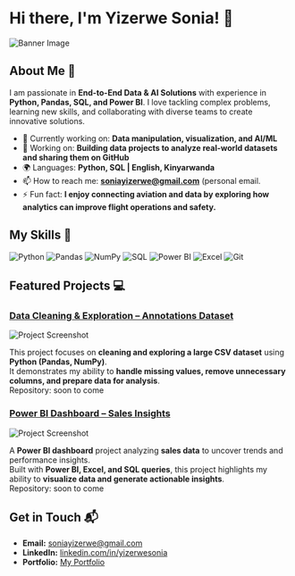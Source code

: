 # Hi there, I'm Yizerwe Sonia! 👋

![Banner Image]((https://www.canva.com/design/DAGr1W-y_a8/qN5w_uWbSt1bLuPua6XXMQ/edit))

## About Me 🚀

I am passionate in **End-to-End Data & AI Solutions** with experience in **Python, Pandas, SQL, and Power BI**. I love tackling complex problems, learning new skills, and collaborating with diverse teams to create innovative solutions.

- 🌱 Currently working on: **Data manipulation, visualization, and AI/ML**
- 🔭 Working on: **Building data projects to analyze real-world datasets and sharing them on GitHub**
- 🌍 Languages: **Python, SQL | English, Kinyarwanda**
- 📫 How to reach me: **soniayizerwe@gmail.com** (personal email.
- ⚡ Fun fact: **I enjoy connecting aviation and data by exploring how analytics can improve flight operations and safety.**


## My Skills 🧠

![Python](https://img.shields.io/badge/-Python-3776AB?style=flat-square&logo=python&logoColor=white)
![Pandas](https://img.shields.io/badge/-Pandas-150458?style=flat-square&logo=pandas&logoColor=white)
![NumPy](https://img.shields.io/badge/-NumPy-013243?style=flat-square&logo=numpy&logoColor=white)
![SQL](https://img.shields.io/badge/-SQL-4479A1?style=flat-square&logo=postgresql&logoColor=white)
![Power BI](https://img.shields.io/badge/-PowerBI-F2C811?style=flat-square&logo=power-bi&logoColor=black)
![Excel](https://img.shields.io/badge/-Excel-217346?style=flat-square&logo=microsoft-excel&logoColor=white)
![Git](https://img.shields.io/badge/-Git-F05032?style=flat-square&logo=git&logoColor=white)

## Featured Projects 💻

### [Data Cleaning & Exploration – Annotations Dataset](#)
![Project Screenshot](https://img.shields.io/badge/-CSV%20Data-blue?style=flat-square&logo=files&logoColor=white)

This project focuses on **cleaning and exploring a large CSV dataset** using **Python (Pandas, NumPy)**.  
It demonstrates my ability to **handle missing values, remove unnecessary columns, and prepare data for analysis**.  
Repository: soon to come

### [Power BI Dashboard – Sales Insights](#)
![Project Screenshot](https://img.shields.io/badge/-Dashboard-yellow?style=flat-square&logo=power-bi&logoColor=black)

A **Power BI dashboard** project analyzing **sales data** to uncover trends and performance insights.  
Built with **Power BI, Excel, and SQL queries**, this project highlights my ability to **visualize data and generate actionable insights**.  
Repository: soon to come


## Get in Touch 📬

- **Email:** [soniayizerwe@gmail.com](mailto:soniayizerwe@gmail.com)  
- **LinkedIn:** [linkedin.com/in/yizerwesonia](https://www.linkedin.com/in/yizerwesonia/)  
- **Portfolio:** [My Portfolio](https://sites.google.com/d/11MqB3fiYg6nYL48NfR0kM8gNVLlh824i/p/1Yn3rilq6HQUIxskyqIdgjwwbxyih1OJW/edit)  
